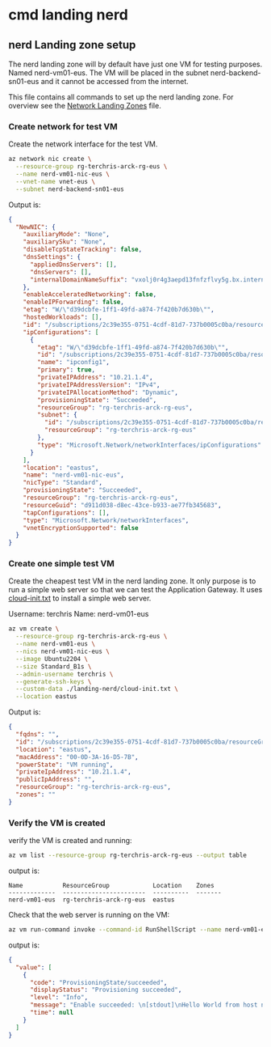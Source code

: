 # cmd landing nerd

## nerd Landing zone setup

The nerd landing zone will by default have just one VM for testing purposes. Named nerd-vm01-eus.
The VM will be placed in the subnet nerd-backend-sn01-eus and it cannot be accessed from the internet.

This file contains all commands to set up the nerd landing zone. For overview see the [Network Landing Zones](9nerdnet-network.md) file.

### Create network for test VM

Create the network interface for the test VM.

```bash
az network nic create \
  --resource-group rg-terchris-arck-rg-eus \
  --name nerd-vm01-nic-eus \
  --vnet-name vnet-eus \
  --subnet nerd-backend-sn01-eus
```

Output is:

```json
{
  "NewNIC": {
    "auxiliaryMode": "None",
    "auxiliarySku": "None",
    "disableTcpStateTracking": false,
    "dnsSettings": {
      "appliedDnsServers": [],
      "dnsServers": [],
      "internalDomainNameSuffix": "vxolj0r4g3aepd13fnfzflvy5g.bx.internal.cloudapp.net"
    },
    "enableAcceleratedNetworking": false,
    "enableIPForwarding": false,
    "etag": "W/\"d39dcbfe-1ff1-49fd-a874-7f420b7d630b\"",
    "hostedWorkloads": [],
    "id": "/subscriptions/2c39e355-0751-4cdf-81d7-737b0005c0ba/resourceGroups/rg-terchris-arck-rg-eus/providers/Microsoft.Network/networkInterfaces/nerd-vm01-nic-eus",
    "ipConfigurations": [
      {
        "etag": "W/\"d39dcbfe-1ff1-49fd-a874-7f420b7d630b\"",
        "id": "/subscriptions/2c39e355-0751-4cdf-81d7-737b0005c0ba/resourceGroups/rg-terchris-arck-rg-eus/providers/Microsoft.Network/networkInterfaces/nerd-vm01-nic-eus/ipConfigurations/ipconfig1",
        "name": "ipconfig1",
        "primary": true,
        "privateIPAddress": "10.21.1.4",
        "privateIPAddressVersion": "IPv4",
        "privateIPAllocationMethod": "Dynamic",
        "provisioningState": "Succeeded",
        "resourceGroup": "rg-terchris-arck-rg-eus",
        "subnet": {
          "id": "/subscriptions/2c39e355-0751-4cdf-81d7-737b0005c0ba/resourceGroups/rg-terchris-arck-rg-eus/providers/Microsoft.Network/virtualNetworks/vnet-eus/subnets/nerd-backend-sn01-eus",
          "resourceGroup": "rg-terchris-arck-rg-eus"
        },
        "type": "Microsoft.Network/networkInterfaces/ipConfigurations"
      }
    ],
    "location": "eastus",
    "name": "nerd-vm01-nic-eus",
    "nicType": "Standard",
    "provisioningState": "Succeeded",
    "resourceGroup": "rg-terchris-arck-rg-eus",
    "resourceGuid": "d911d038-d8ec-43ce-b933-ae77fb345683",
    "tapConfigurations": [],
    "type": "Microsoft.Network/networkInterfaces",
    "vnetEncryptionSupported": false
  }
}
```


### Create one simple test VM

Create the cheapest test VM in the nerd landing zone.
It only purpose is to run a simple web server so that we can test the Application Gateway.
It uses [cloud-init.txt](./landing-nerd/cloud-init.txt) to install a simple web server.

Username: terchris
Name: nerd-vm01-eus

```bash
az vm create \
  --resource-group rg-terchris-arck-rg-eus \
  --name nerd-vm01-eus \
  --nics nerd-vm01-nic-eus \
  --image Ubuntu2204 \
  --size Standard_B1s \
  --admin-username terchris \
  --generate-ssh-keys \
  --custom-data ./landing-nerd/cloud-init.txt \
  --location eastus
```

Output is:

```json
{
  "fqdns": "",
  "id": "/subscriptions/2c39e355-0751-4cdf-81d7-737b0005c0ba/resourceGroups/rg-terchris-arck-rg-eus/providers/Microsoft.Compute/virtualMachines/nerd-vm01-eus",
  "location": "eastus",
  "macAddress": "00-0D-3A-16-D5-7B",
  "powerState": "VM running",
  "privateIpAddress": "10.21.1.4",
  "publicIpAddress": "",
  "resourceGroup": "rg-terchris-arck-rg-eus",
  "zones": ""
}
```

### Verify the VM is created

verify the VM is created and running:

```bash
az vm list --resource-group rg-terchris-arck-rg-eus --output table
```

output is:

```text
Name           ResourceGroup            Location    Zones
-------------  -----------------------  ----------  -------
nerd-vm01-eus  rg-terchris-arck-rg-eus  eastus
```

Check that the web server is running on the VM:

```bash
az vm run-command invoke --command-id RunShellScript --name nerd-vm01-eus --resource-group rg-terchris-arck-rg-eus --scripts "curl http://localhost"
```

output is:

```json
{
  "value": [
    {
      "code": "ProvisioningState/succeeded",
      "displayStatus": "Provisioning succeeded",
      "level": "Info",
      "message": "Enable succeeded: \n[stdout]\nHello World from host nerd-vm01-eus!\n[stderr]\n  % Total    % Received % Xferd  Average Speed   Time    Time     Time  Current\n                                 Dload  Upload   Total   Spent    Left  Speed\n\r  0     0    0     0    0     0      0      0 --:--:-- --:--:-- --:--:--     0\r100    36  100    36    0     0    633      0 --:--:-- --:--:-- --:--:--   642\n",
      "time": null
    }
  ]
}
```
